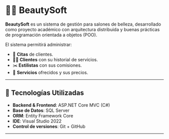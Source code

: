 # 💇‍♀️ BeautySoft

**BeautySoft** es un sistema de gestión para salones de belleza, desarrollado como proyecto académico con arquitectura distribuida y buenas prácticas de programación orientada a objetos (POO).

El sistema permitirá administrar:

- 📅 **Citas** de clientes.
- 👩‍🦰 **Clientes** con su historial de servicios.
- ✂️ **Estilistas** con sus comisiones.
- 💄 **Servicios** ofrecidos y sus precios.

---

## 🚀 Tecnologías Utilizadas
- **Backend & Frontend**: ASP.NET Core MVC (C#)
- **Base de Datos**: SQL Server
- **ORM**: Entity Framework Core
- **IDE**: Visual Studio 2022
- **Control de versiones**: Git + GitHub

---

